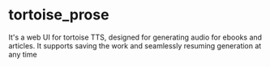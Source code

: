 # tortoise_prose
It's a web UI for tortoise TTS, designed for generating audio for ebooks and articles. It supports saving the work and seamlessly resuming generation at any time
